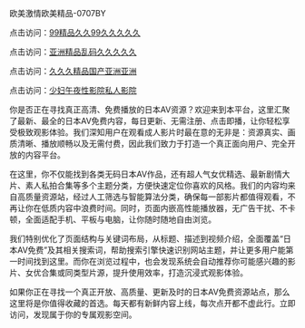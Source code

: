欧美激情欧美精品-0707BY

点击访问：<a href="https://gfd-5xg.pages.dev/">99精品久久99久久久久久</a>

点击访问：<a href="https://fdhf-454.pages.dev/">亚洲精品乱码久久久久久</a>

点击访问：<a href="https://cfad.pages.dev/">久久久精品国产亚洲亚洲</a>

点击访问：<a href="https://bered.pages.dev/">少妇午夜性影院私人影院</a>



你是否正在寻找真正高清、免费播放的日本AV资源？欢迎来到本平台，这里汇聚了最新、最全的日本AV免费内容，每日更新、无需注册、点击即播，让你轻松享受极致观影体验。我们深知用户在观看成人影片时最在意的无非是：资源真实、画质清晰、播放顺畅以及无需付费，因此我们致力于打造一个真正面向用户、完全开放的内容平台。

在这里，你不仅能找到各类无码日本AV作品，还有超人气女优精选、最新剧情大片、素人私拍合集等多个主题分类，方便快速定位你喜欢的风格。我们的内容均来自高质量资源站，经过人工筛选与智能算法分类，确保每一部影片都值得观看，不再让你在低质内容中浪费时间。同时，页面内嵌高性能播放器，无广告干扰、不卡顿，全面适配手机、平板与电脑，让你随时随地自由浏览。

我们特别优化了页面结构与关键词布局，从标题、描述到视频介绍，全面覆盖“日本AV免费”及其相关搜索词，帮助搜索引擎快速识别网站主题，并让更多用户能第一时间找到这里。而你在浏览过程中，也会发现系统会自动推荐你可能感兴趣的影片、女优合集或同类型片源，提升使用效率，打造沉浸式观影体验。

如果你正在寻找一个真正开放、高质量、更新及时的日本AV免费资源站点，那么这里将是你值得收藏的首选。每天都有新鲜内容上线，每次点开都不虚此行。立即访问，发现属于你的专属观影空间。




<span style="display:none;">[Canonical link]( https://github.com/yyy5415654/8844109 ）</span>
